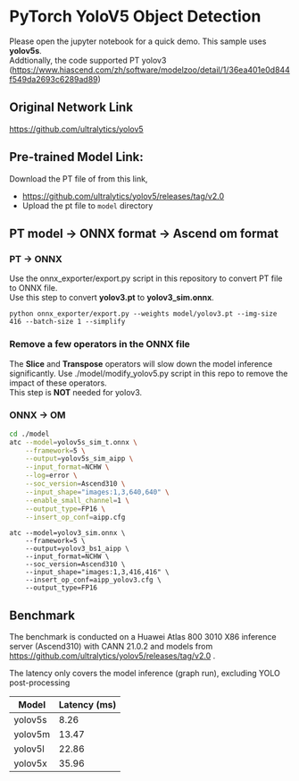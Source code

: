 # PyTorch YoloV5 Object Detection
Please open the jupyter notebook for a quick demo. This sample uses  **yolov5s**.  
Addtionally, the code supported PT yolov3 (https://www.hiascend.com/zh/software/modelzoo/detail/1/36ea401e0d844f549da2693c6289ad89)

## Original Network Link

https://github.com/ultralytics/yolov5

## Pre-trained Model Link:

Download the PT file of from this link,
- https://github.com/ultralytics/yolov5/releases/tag/v2.0
- Upload the pt file to `model` directory

## PT model -> ONNX format -> Ascend om format
### PT -> ONNX
Use the onnx_exporter/export.py script in this repository to convert PT file to ONNX file.  
Use this step to convert  **yolov3.pt**  to  **yolov3_sim.onnx**. 

```
python onnx_exporter/export.py --weights model/yolov3.pt --img-size 416 --batch-size 1 --simplify
```

### Remove a few operators in the ONNX file
The  **Slice** and  **Transpose** operators will slow down the model inference significantly. Use ./model/modify_yolov5.py script in this repo to remove the impact of these operators.  
This step is **NOT** needed for yolov3.

### ONNX -> OM
```bash
cd ./model
atc --model=yolov5s_sim_t.onnx \
    --framework=5 \
    --output=yolov5s_sim_aipp \
    --input_format=NCHW \
    --log=error \
    --soc_version=Ascend310 \
    --input_shape="images:1,3,640,640" \
    --enable_small_channel=1 \
    --output_type=FP16 \
    --insert_op_conf=aipp.cfg
```

```
atc --model=yolov3_sim.onnx \
    --framework=5 \
    --output=yolov3_bs1_aipp \
    --input_format=NCHW \
    --soc_version=Ascend310 \
    --input_shape="images:1,3,416,416" \
    --insert_op_conf=aipp_yolov3.cfg \
    --output_type=FP16
```

## Benchmark
The benchmark is conducted on a Huawei Atlas 800 3010 X86 inference server (Ascend310) with CANN 21.0.2 and models from https://github.com/ultralytics/yolov5/releases/tag/v2.0 .

The latency only covers the model inference (graph run), excluding YOLO post-processing

| Model   | Latency (ms) |
|---------|--------------|
| yolov5s | 8.26         |
| yolov5m | 13.47        |
| yolov5l | 22.86        |
| yolov5x | 35.96        |
